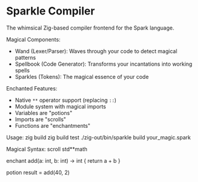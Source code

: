 # Sparkle Compiler

The whimsical Zig-based compiler frontend for the Spark language.

Magical Components:
- Wand (Lexer/Parser): Waves through your code to detect magical patterns
- Spellbook (Code Generator): Transforms your incantations into working spells
- Sparkles (Tokens): The magical essence of your code

Enchanted Features:
- Native `**` operator support (replacing `::`)
- Module system with magical imports
- Variables are "potions"
- Imports are "scrolls"
- Functions are "enchantments"

Usage:
zig build
zig build test
./zig-out/bin/sparkle build your_magic.spark

Magical Syntax:
scroll std**math

enchant add(a: int, b: int) -> int {
    return a + b
}

potion result = add(40, 2)
